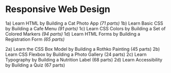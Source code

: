 # Responsive Web Design

1a) Learn HTML by Building a Cat Photo App <em>(71 parts)</em>
1b) Learn Basic CSS by Building a Cafe Menu <em>(91 parts)</em>
1c) Learn CSS Colors by Building a Set of Colored Markers <em>(94 parts)</em>
1d) Learn HTML Forms by Building a Registration Form <em>(65 parts)</em>

2a) Learn the CSS Box Model by Building a Rothko Painting (45 parts)
2b) Learn CSS Flexbox by Building a Photo Gallery (24 parts)
2c) Learn Typography by Building a Nutrition Label (68 parts)
2d) Learn Accessibility by Building a Quiz (67 parts)
